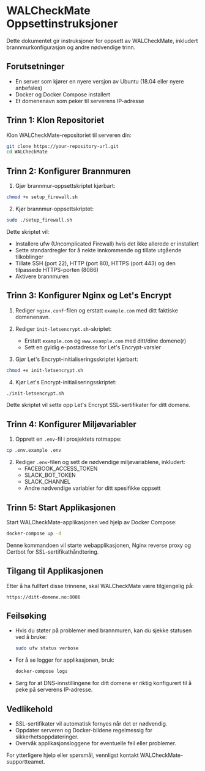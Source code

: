 # WALCheckMate Oppsettinstruksjoner

Dette dokumentet gir instruksjoner for oppsett av WALCheckMate, inkludert brannmurkonfigurasjon og andre nødvendige trinn.

## Forutsetninger

- En server som kjører en nyere versjon av Ubuntu (18.04 eller nyere anbefales)
- Docker og Docker Compose installert
- Et domenenavn som peker til serverens IP-adresse

## Trinn 1: Klon Repositoriet

Klon WALCheckMate-repositoriet til serveren din:

```bash
git clone https://your-repository-url.git
cd WALCheckMate
```

## Trinn 2: Konfigurer Brannmuren

1. Gjør brannmur-oppsettskriptet kjørbart:

```bash
chmod +x setup_firewall.sh
```

2. Kjør brannmur-oppsettskriptet:

```bash
sudo ./setup_firewall.sh
```

Dette skriptet vil:
- Installere ufw (Uncomplicated Firewall) hvis det ikke allerede er installert
- Sette standardregler for å nekte innkommende og tillate utgående tilkoblinger
- Tillate SSH (port 22), HTTP (port 80), HTTPS (port 443) og den tilpassede HTTPS-porten (8086)
- Aktivere brannmuren

## Trinn 3: Konfigurer Nginx og Let's Encrypt

1. Rediger `nginx.conf`-filen og erstatt `example.com` med ditt faktiske domenenavn.

2. Rediger `init-letsencrypt.sh`-skriptet:
   - Erstatt `example.com` og `www.example.com` med ditt/dine domene(r)
   - Sett en gyldig e-postadresse for Let's Encrypt-varsler

3. Gjør Let's Encrypt-initialiseringsskriptet kjørbart:

```bash
chmod +x init-letsencrypt.sh
```

4. Kjør Let's Encrypt-initialiseringsskriptet:

```bash
./init-letsencrypt.sh
```

Dette skriptet vil sette opp Let's Encrypt SSL-sertifikater for ditt domene.

## Trinn 4: Konfigurer Miljøvariabler

1. Opprett en `.env`-fil i prosjektets rotmappe:

```bash
cp .env.example .env
```

2. Rediger `.env`-filen og sett de nødvendige miljøvariablene, inkludert:
   - FACEBOOK_ACCESS_TOKEN
   - SLACK_BOT_TOKEN
   - SLACK_CHANNEL
   - Andre nødvendige variabler for ditt spesifikke oppsett

## Trinn 5: Start Applikasjonen

Start WALCheckMate-applikasjonen ved hjelp av Docker Compose:

```bash
docker-compose up -d
```

Denne kommandoen vil starte webapplikasjonen, Nginx reverse proxy og Certbot for SSL-sertifikathåndtering.

## Tilgang til Applikasjonen

Etter å ha fullført disse trinnene, skal WALCheckMate være tilgjengelig på:

`https://ditt-domene.no:8086`

## Feilsøking

- Hvis du støter på problemer med brannmuren, kan du sjekke statusen ved å bruke:
  ```bash
  sudo ufw status verbose
  ```

- For å se logger for applikasjonen, bruk:
  ```bash
  docker-compose logs
  ```

- Sørg for at DNS-innstillingene for ditt domene er riktig konfigurert til å peke på serverens IP-adresse.

## Vedlikehold

- SSL-sertifikater vil automatisk fornyes når det er nødvendig.
- Oppdater serveren og Docker-bildene regelmessig for sikkerhetsoppdateringer.
- Overvåk applikasjonsloggene for eventuelle feil eller problemer.

For ytterligere hjelp eller spørsmål, vennligst kontakt WALCheckMate-supportteamet.